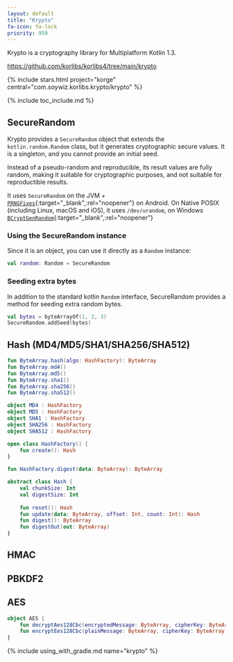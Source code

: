 ```yaml
---
layout: default
title: "Krypto"
fa-icon: fa-lock
priority: 950
---
```


Krypto is a cryptography library for Multiplatform Kotlin 1.3.

<https://github.com/korlibs/korlibs4/tree/main/krypto>

{% include stars.html project="korge" central="com.soywiz.korlibs.krypto/krypto" %}

{% include toc_include.md %}

## SecureRandom

Krypto provides a `SecureRandom` object that extends the `kotlin.random.Random` class,
but it generates cryptographic secure values. It is a singleton, and you cannot provide an initial seed.

Instead of a pseudo-random and reproducible, its result values are fully random,
making it suitable for cryptographic purposes, and not suitable for reproductible results.

It uses `SecureRandom` on the JVM + [`PRNGFixes`](https://android-developers.googleblog.com/2013/08/some-securerandom-thoughts.html){:target="_blank",:rel="noopener"} on Android.
On Native POSIX (including Linux, macOS and iOS), it uses `/dev/urandom`, on Windows
[`BCryptGenRandom`](https://docs.microsoft.com/en-us/windows/desktop/api/bcrypt/nf-bcrypt-bcryptgenrandom){:target="_blank",:rel="noopener"}

### Using the SecureRandom instance

Since it is an object, you can use it directly as a `Random` instance:

```kotlin
val random: Random = SecureRandom
```

### Seeding extra bytes

In addition to the standard kotlin `Random` interface, SecureRandom provides a method for seeding extra random bytes.

```kotlin
val bytes = byteArrayOf(1, 2, 3)
SecureRandom.addSeed(bytes)
```

## Hash (MD4/MD5/SHA1/SHA256/SHA512)

```kotlin
fun ByteArray.hash(algo: HashFactory): ByteArray
fun ByteArray.md4()
fun ByteArray.md5()
fun ByteArray.sha1()
fun ByteArray.sha256()
fun ByteArray.sha512()

object MD4 : HashFactory
object MD5 : HashFactory
object SHA1 : HashFactory
object SHA256 : HashFactory
object SHA512 : HashFactory

open class HashFactory() {
    fun create(): Hash
}

fun HashFactory.digest(data: ByteArray): ByteArray

abstract class Hash {
    val chunkSize: Int
    val digestSize: Int
    
    fun reset(): Hash
    fun update(data: ByteArray, offset: Int, count: Int): Hash
    fun digest(): ByteArray
    fun digestOut(out: ByteArray)
}
```

## HMAC

## PBKDF2

## AES

```kotlin
object AES {
    fun decryptAes128Cbc(encryptedMessage: ByteArray, cipherKey: ByteArray): ByteArray
    fun encryptEes128Cbc(plainMessage: ByteArray, cipherKey: ByteArray): ByteArray
}
```

{% include using_with_gradle.md name="krypto" %}
